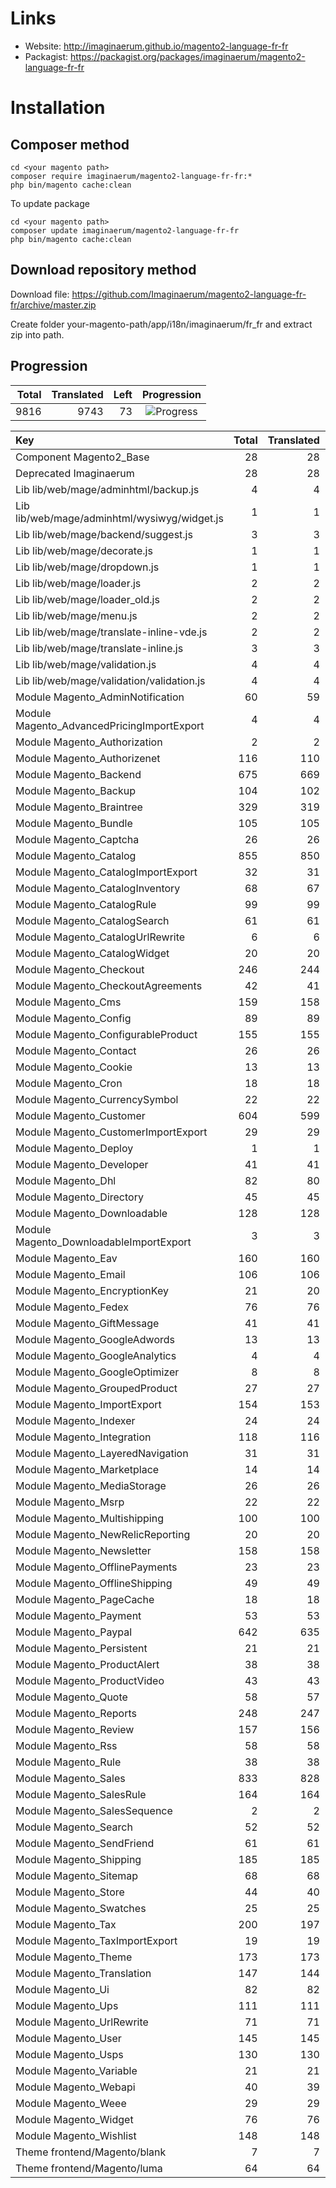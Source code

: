 # Links

* Website: http://imaginaerum.github.io/magento2-language-fr-fr
* Packagist: https://packagist.org/packages/imaginaerum/magento2-language-fr-fr

# Installation

## Composer method

```
cd <your magento path>
composer require imaginaerum/magento2-language-fr-fr:*
php bin/magento cache:clean
```

To update package

```
cd <your magento path>
composer update imaginaerum/magento2-language-fr-fr
php bin/magento cache:clean
```

## Download repository method

Download file: https://github.com/Imaginaerum/magento2-language-fr-fr/archive/master.zip

Create folder your-magento-path/app/i18n/imaginaerum/fr_fr and extract zip into path.

## Progression

| Total | Translated | Left | Progression |
| -------------: | -----------------------: | -----------------------: | :---------: |
| 9816 | 9743 | 73 | ![Progress](http://progressed.io/bar/99) |

| Key | Total | Translated | Left | Progression |
| :----- | -------------: | -----------------------: | -----------------------: | :---------: |
| Component Magento2_Base | 28 | 28 | 0 | ![Progress](http://progressed.io/bar/100) |
| Deprecated Imaginaerum | 28 | 28 | 0 | ![Progress](http://progressed.io/bar/100) |
| Lib lib/web/mage/adminhtml/backup.js | 4 | 4 | 0 | ![Progress](http://progressed.io/bar/100) |
| Lib lib/web/mage/adminhtml/wysiwyg/widget.js | 1 | 1 | 0 | ![Progress](http://progressed.io/bar/100) |
| Lib lib/web/mage/backend/suggest.js | 3 | 3 | 0 | ![Progress](http://progressed.io/bar/100) |
| Lib lib/web/mage/decorate.js | 1 | 1 | 0 | ![Progress](http://progressed.io/bar/100) |
| Lib lib/web/mage/dropdown.js | 1 | 1 | 0 | ![Progress](http://progressed.io/bar/100) |
| Lib lib/web/mage/loader.js | 2 | 2 | 0 | ![Progress](http://progressed.io/bar/100) |
| Lib lib/web/mage/loader_old.js | 2 | 2 | 0 | ![Progress](http://progressed.io/bar/100) |
| Lib lib/web/mage/menu.js | 2 | 2 | 0 | ![Progress](http://progressed.io/bar/100) |
| Lib lib/web/mage/translate-inline-vde.js | 2 | 2 | 0 | ![Progress](http://progressed.io/bar/100) |
| Lib lib/web/mage/translate-inline.js | 3 | 3 | 0 | ![Progress](http://progressed.io/bar/100) |
| Lib lib/web/mage/validation.js | 4 | 4 | 0 | ![Progress](http://progressed.io/bar/100) |
| Lib lib/web/mage/validation/validation.js | 4 | 4 | 0 | ![Progress](http://progressed.io/bar/100) |
| Module Magento_AdminNotification | 60 | 59 | 1 | ![Progress](http://progressed.io/bar/98) |
| Module Magento_AdvancedPricingImportExport | 4 | 4 | 0 | ![Progress](http://progressed.io/bar/100) |
| Module Magento_Authorization | 2 | 2 | 0 | ![Progress](http://progressed.io/bar/100) |
| Module Magento_Authorizenet | 116 | 110 | 6 | ![Progress](http://progressed.io/bar/94) |
| Module Magento_Backend | 675 | 669 | 6 | ![Progress](http://progressed.io/bar/99) |
| Module Magento_Backup | 104 | 102 | 2 | ![Progress](http://progressed.io/bar/98) |
| Module Magento_Braintree | 329 | 319 | 10 | ![Progress](http://progressed.io/bar/96) |
| Module Magento_Bundle | 105 | 105 | 0 | ![Progress](http://progressed.io/bar/100) |
| Module Magento_Captcha | 26 | 26 | 0 | ![Progress](http://progressed.io/bar/100) |
| Module Magento_Catalog | 855 | 850 | 5 | ![Progress](http://progressed.io/bar/99) |
| Module Magento_CatalogImportExport | 32 | 31 | 1 | ![Progress](http://progressed.io/bar/96) |
| Module Magento_CatalogInventory | 68 | 67 | 1 | ![Progress](http://progressed.io/bar/98) |
| Module Magento_CatalogRule | 99 | 99 | 0 | ![Progress](http://progressed.io/bar/100) |
| Module Magento_CatalogSearch | 61 | 61 | 0 | ![Progress](http://progressed.io/bar/100) |
| Module Magento_CatalogUrlRewrite | 6 | 6 | 0 | ![Progress](http://progressed.io/bar/100) |
| Module Magento_CatalogWidget | 20 | 20 | 0 | ![Progress](http://progressed.io/bar/100) |
| Module Magento_Checkout | 246 | 244 | 2 | ![Progress](http://progressed.io/bar/99) |
| Module Magento_CheckoutAgreements | 42 | 41 | 1 | ![Progress](http://progressed.io/bar/97) |
| Module Magento_Cms | 159 | 158 | 1 | ![Progress](http://progressed.io/bar/99) |
| Module Magento_Config | 89 | 89 | 0 | ![Progress](http://progressed.io/bar/100) |
| Module Magento_ConfigurableProduct | 155 | 155 | 0 | ![Progress](http://progressed.io/bar/100) |
| Module Magento_Contact | 26 | 26 | 0 | ![Progress](http://progressed.io/bar/100) |
| Module Magento_Cookie | 13 | 13 | 0 | ![Progress](http://progressed.io/bar/100) |
| Module Magento_Cron | 18 | 18 | 0 | ![Progress](http://progressed.io/bar/100) |
| Module Magento_CurrencySymbol | 22 | 22 | 0 | ![Progress](http://progressed.io/bar/100) |
| Module Magento_Customer | 604 | 599 | 5 | ![Progress](http://progressed.io/bar/99) |
| Module Magento_CustomerImportExport | 29 | 29 | 0 | ![Progress](http://progressed.io/bar/100) |
| Module Magento_Deploy | 1 | 1 | 0 | ![Progress](http://progressed.io/bar/100) |
| Module Magento_Developer | 41 | 41 | 0 | ![Progress](http://progressed.io/bar/100) |
| Module Magento_Dhl | 82 | 80 | 2 | ![Progress](http://progressed.io/bar/97) |
| Module Magento_Directory | 45 | 45 | 0 | ![Progress](http://progressed.io/bar/100) |
| Module Magento_Downloadable | 128 | 128 | 0 | ![Progress](http://progressed.io/bar/100) |
| Module Magento_DownloadableImportExport | 3 | 3 | 0 | ![Progress](http://progressed.io/bar/100) |
| Module Magento_Eav | 160 | 160 | 0 | ![Progress](http://progressed.io/bar/100) |
| Module Magento_Email | 106 | 106 | 0 | ![Progress](http://progressed.io/bar/100) |
| Module Magento_EncryptionKey | 21 | 20 | 1 | ![Progress](http://progressed.io/bar/95) |
| Module Magento_Fedex | 76 | 76 | 0 | ![Progress](http://progressed.io/bar/100) |
| Module Magento_GiftMessage | 41 | 41 | 0 | ![Progress](http://progressed.io/bar/100) |
| Module Magento_GoogleAdwords | 13 | 13 | 0 | ![Progress](http://progressed.io/bar/100) |
| Module Magento_GoogleAnalytics | 4 | 4 | 0 | ![Progress](http://progressed.io/bar/100) |
| Module Magento_GoogleOptimizer | 8 | 8 | 0 | ![Progress](http://progressed.io/bar/100) |
| Module Magento_GroupedProduct | 27 | 27 | 0 | ![Progress](http://progressed.io/bar/100) |
| Module Magento_ImportExport | 154 | 153 | 1 | ![Progress](http://progressed.io/bar/99) |
| Module Magento_Indexer | 24 | 24 | 0 | ![Progress](http://progressed.io/bar/100) |
| Module Magento_Integration | 118 | 116 | 2 | ![Progress](http://progressed.io/bar/98) |
| Module Magento_LayeredNavigation | 31 | 31 | 0 | ![Progress](http://progressed.io/bar/100) |
| Module Magento_Marketplace | 14 | 14 | 0 | ![Progress](http://progressed.io/bar/100) |
| Module Magento_MediaStorage | 26 | 26 | 0 | ![Progress](http://progressed.io/bar/100) |
| Module Magento_Msrp | 22 | 22 | 0 | ![Progress](http://progressed.io/bar/100) |
| Module Magento_Multishipping | 100 | 100 | 0 | ![Progress](http://progressed.io/bar/100) |
| Module Magento_NewRelicReporting | 20 | 20 | 0 | ![Progress](http://progressed.io/bar/100) |
| Module Magento_Newsletter | 158 | 158 | 0 | ![Progress](http://progressed.io/bar/100) |
| Module Magento_OfflinePayments | 23 | 23 | 0 | ![Progress](http://progressed.io/bar/100) |
| Module Magento_OfflineShipping | 49 | 49 | 0 | ![Progress](http://progressed.io/bar/100) |
| Module Magento_PageCache | 18 | 18 | 0 | ![Progress](http://progressed.io/bar/100) |
| Module Magento_Payment | 53 | 53 | 0 | ![Progress](http://progressed.io/bar/100) |
| Module Magento_Paypal | 642 | 635 | 7 | ![Progress](http://progressed.io/bar/98) |
| Module Magento_Persistent | 21 | 21 | 0 | ![Progress](http://progressed.io/bar/100) |
| Module Magento_ProductAlert | 38 | 38 | 0 | ![Progress](http://progressed.io/bar/100) |
| Module Magento_ProductVideo | 43 | 43 | 0 | ![Progress](http://progressed.io/bar/100) |
| Module Magento_Quote | 58 | 57 | 1 | ![Progress](http://progressed.io/bar/98) |
| Module Magento_Reports | 248 | 247 | 1 | ![Progress](http://progressed.io/bar/99) |
| Module Magento_Review | 157 | 156 | 1 | ![Progress](http://progressed.io/bar/99) |
| Module Magento_Rss | 58 | 58 | 0 | ![Progress](http://progressed.io/bar/100) |
| Module Magento_Rule | 38 | 38 | 0 | ![Progress](http://progressed.io/bar/100) |
| Module Magento_Sales | 833 | 828 | 5 | ![Progress](http://progressed.io/bar/99) |
| Module Magento_SalesRule | 164 | 164 | 0 | ![Progress](http://progressed.io/bar/100) |
| Module Magento_SalesSequence | 2 | 2 | 0 | ![Progress](http://progressed.io/bar/100) |
| Module Magento_Search | 52 | 52 | 0 | ![Progress](http://progressed.io/bar/100) |
| Module Magento_SendFriend | 61 | 61 | 0 | ![Progress](http://progressed.io/bar/100) |
| Module Magento_Shipping | 185 | 185 | 0 | ![Progress](http://progressed.io/bar/100) |
| Module Magento_Sitemap | 68 | 68 | 0 | ![Progress](http://progressed.io/bar/100) |
| Module Magento_Store | 44 | 40 | 4 | ![Progress](http://progressed.io/bar/90) |
| Module Magento_Swatches | 25 | 25 | 0 | ![Progress](http://progressed.io/bar/100) |
| Module Magento_Tax | 200 | 197 | 3 | ![Progress](http://progressed.io/bar/98) |
| Module Magento_TaxImportExport | 19 | 19 | 0 | ![Progress](http://progressed.io/bar/100) |
| Module Magento_Theme | 173 | 173 | 0 | ![Progress](http://progressed.io/bar/100) |
| Module Magento_Translation | 147 | 144 | 3 | ![Progress](http://progressed.io/bar/97) |
| Module Magento_Ui | 82 | 82 | 0 | ![Progress](http://progressed.io/bar/100) |
| Module Magento_Ups | 111 | 111 | 0 | ![Progress](http://progressed.io/bar/100) |
| Module Magento_UrlRewrite | 71 | 71 | 0 | ![Progress](http://progressed.io/bar/100) |
| Module Magento_User | 145 | 145 | 0 | ![Progress](http://progressed.io/bar/100) |
| Module Magento_Usps | 130 | 130 | 0 | ![Progress](http://progressed.io/bar/100) |
| Module Magento_Variable | 21 | 21 | 0 | ![Progress](http://progressed.io/bar/100) |
| Module Magento_Webapi | 40 | 39 | 1 | ![Progress](http://progressed.io/bar/97) |
| Module Magento_Weee | 29 | 29 | 0 | ![Progress](http://progressed.io/bar/100) |
| Module Magento_Widget | 76 | 76 | 0 | ![Progress](http://progressed.io/bar/100) |
| Module Magento_Wishlist | 148 | 148 | 0 | ![Progress](http://progressed.io/bar/100) |
| Theme frontend/Magento/blank | 7 | 7 | 0 | ![Progress](http://progressed.io/bar/100) |
| Theme frontend/Magento/luma | 64 | 64 | 0 | ![Progress](http://progressed.io/bar/100) |